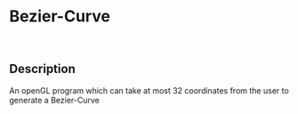 # Bezier-Curve
<br>

## Description
  An openGL program which can take at most 32 coordinates from the user to generate a Bezier-Curve
